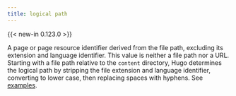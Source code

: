 ```yaml
---
title: logical path
---
```


{{< new-in 0.123.0 >}}

A page or page resource identifier derived from the file path, excluding its extension and language identifier. This value is neither a file path nor a URL. Starting with a file path relative to the `content` directory, Hugo determines the logical path by stripping the file extension and language identifier, converting to lower case, then replacing spaces with hyphens. See [examples](/methods/page/path/#examples).
